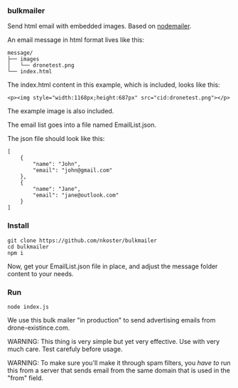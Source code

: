 ### bulkmailer
Send html email with embedded images. Based on [nodemailer](https://nodemailer.com/).

An email message in html format lives like this:
```
message/
├── images
│   └── dronetest.png
└── index.html
```

The index.html content in this example, which is included, looks like this:

```
<p><img style="width:1168px;height:687px" src="cid:dronetest.png"></p>
```

The example image is also included.

The email list goes into a file named EmailList.json.

The json file should look like this:

```
[
    {
        "name": "John",
        "email": "john@gmail.com"
    },
    {
        "name": "Jane",
        "email": "jane@outlook.com"
    }
]
```

### Install

```
git clone https://github.com/nkoster/bulkmailer
cd bulkmailer
npm i
```

Now, get your EmailList.json file in place, and adjust the message folder content to your needs.

### Run

```
node index.js
```

We use this bulk mailer "in production" to send advertising emails from drone-existince.com.

WARNING: This thing is very simple but yet very effective. Use with very much care. Test carefuly before usage.

WARNING: To make sure you'll make it through spam filters, you _have to_ run this from a server that sends email from the same domain that is used in the "from" field.
